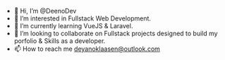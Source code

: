 - 👋 Hi, I’m @DeenoDev
- 👀 I’m interested in Fullstack Web Development.
- 🌱 I’m currently learning VueJS & Laravel.
- 💞️ I’m looking to collaborate on Fullstack projects designed to build my porfolio & Skills as a developer.
- 📫 How to reach me deyanoklaasen@outlook.com

<!---
DeenoDev/DeenoDev is a ✨ special ✨ repository because its `README.md` (this file) appears on your GitHub profile.
You can click the Preview link to take a look at your changes.
--->
